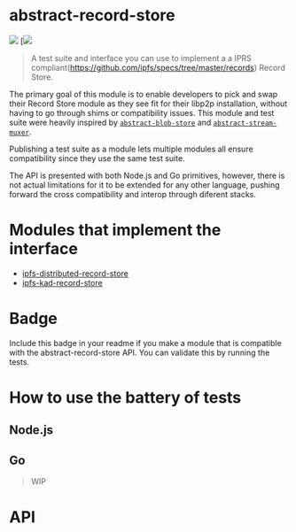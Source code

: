 abstract-record-store
=====================

[![](https://img.shields.io/badge/made%20by-Protocol%20Labs-blue.svg?style=flat-square)](http://ipn.io) [[![](https://img.shields.io/badge/freenode-%23ipfs-blue.svg?style=flat-square)](http://webchat.freenode.net/?channels=%23ipfs)

> A test suite and interface you can use to implement a a IPRS compliant(https://github.com/ipfs/specs/tree/master/records) Record Store. 

The primary goal of this module is to enable developers to pick and swap their Record Store module as they see fit for their libp2p installation, without having to go through shims or compatibility issues. This module and test suite were heavily inspired by [`abstract-blob-store`](https://github.com/maxogden/abstract-blob-store) and [`abstract-stream-muxer`](https://github.com/diasdavid/abstract-stream-muxer).

Publishing a test suite as a module lets multiple modules all ensure compatibility since they use the same test suite.

The API is presented with both Node.js and Go primitives, however, there is not actual limitations for it to be extended for any other language, pushing forward the cross compatibility and interop through diferent stacks.

# Modules that implement the interface

- [ipfs-distributed-record-store](https://github.com/diasdavid/node-ipfs-distributed-record-store)
- [ipfs-kad-record-store](https://github.com/diasdavid/node-ipfs-kad-record-store)

# Badge

Include this badge in your readme if you make a module that is compatible with the abstract-record-store API. You can validate this by running the tests.



# How to use the battery of tests

## Node.js

## Go

> WIP

# API



